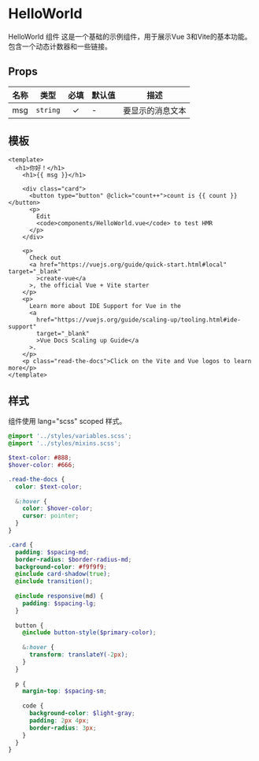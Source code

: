 # HelloWorld

HelloWorld 组件 这是一个基础的示例组件，用于展示Vue 3和Vite的基本功能。 包含一个动态计数器和一些链接。

## Props

| 名称 | 类型 | 必填 | 默认值 | 描述 |
|------|------|:------:|------|------|
| msg | `string` | ✓ | - | 要显示的消息文本 |

## 模板

```vue
<template>
  <h1>你好！</h1>
    <h1>{{ msg }}</h1>
  
    <div class="card">
      <button type="button" @click="count++">count is {{ count }}</button>
      <p>
        Edit
        <code>components/HelloWorld.vue</code> to test HMR
      </p>
    </div>
  
    <p>
      Check out
      <a href="https://vuejs.org/guide/quick-start.html#local" target="_blank"
        >create-vue</a
      >, the official Vue + Vite starter
    </p>
    <p>
      Learn more about IDE Support for Vue in the
      <a
        href="https://vuejs.org/guide/scaling-up/tooling.html#ide-support"
        target="_blank"
        >Vue Docs Scaling up Guide</a
      >.
    </p>
    <p class="read-the-docs">Click on the Vite and Vue logos to learn more</p>
</template>
```

## 样式

组件使用 lang="scss" scoped 样式。

```scss
@import '../styles/variables.scss';
@import '../styles/mixins.scss';

$text-color: #888;
$hover-color: #666;

.read-the-docs {
  color: $text-color;
  
  &:hover {
    color: $hover-color;
    cursor: pointer;
  }
}

.card {
  padding: $spacing-md;
  border-radius: $border-radius-md;
  background-color: #f9f9f9;
  @include card-shadow(true);
  @include transition();
  
  @include responsive(md) {
    padding: $spacing-lg;
  }
  
  button {
    @include button-style($primary-color);
    
    &:hover {
      transform: translateY(-2px);
    }
  }
  
  p {
    margin-top: $spacing-sm;
    
    code {
      background-color: $light-gray;
      padding: 2px 4px;
      border-radius: 3px;
    }
  }
}
```
